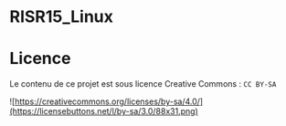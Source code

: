 # RISR15_Linux

# Licence

Le contenu de ce projet est sous licence Creative Commons : `CC BY-SA`

![https://creativecommons.org/licenses/by-sa/4.0/](https://licensebuttons.net/l/by-sa/3.0/88x31.png)

